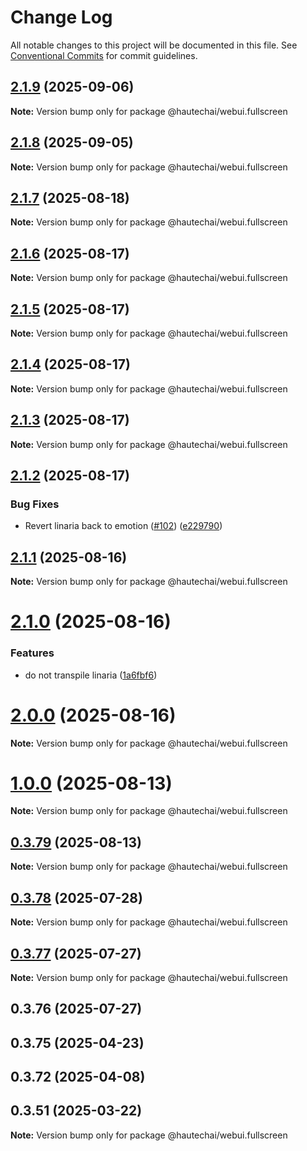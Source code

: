 # Change Log

All notable changes to this project will be documented in this file.
See [Conventional Commits](https://conventionalcommits.org) for commit guidelines.

## [2.1.9](https://github.com/HautechAI/webui/compare/@hautechai/webui.fullscreen@2.1.8...@hautechai/webui.fullscreen@2.1.9) (2025-09-06)

**Note:** Version bump only for package @hautechai/webui.fullscreen

## [2.1.8](https://github.com/HautechAI/webui/compare/@hautechai/webui.fullscreen@2.1.7...@hautechai/webui.fullscreen@2.1.8) (2025-09-05)

**Note:** Version bump only for package @hautechai/webui.fullscreen

## [2.1.7](https://github.com/HautechAI/webui/compare/@hautechai/webui.fullscreen@2.1.6...@hautechai/webui.fullscreen@2.1.7) (2025-08-18)

**Note:** Version bump only for package @hautechai/webui.fullscreen

## [2.1.6](https://github.com/HautechAI/webui/compare/@hautechai/webui.fullscreen@2.1.5...@hautechai/webui.fullscreen@2.1.6) (2025-08-17)

**Note:** Version bump only for package @hautechai/webui.fullscreen

## [2.1.5](https://github.com/HautechAI/webui/compare/@hautechai/webui.fullscreen@2.1.4...@hautechai/webui.fullscreen@2.1.5) (2025-08-17)

**Note:** Version bump only for package @hautechai/webui.fullscreen

## [2.1.4](https://github.com/HautechAI/webui/compare/@hautechai/webui.fullscreen@2.1.3...@hautechai/webui.fullscreen@2.1.4) (2025-08-17)

**Note:** Version bump only for package @hautechai/webui.fullscreen

## [2.1.3](https://github.com/HautechAI/webui/compare/@hautechai/webui.fullscreen@2.1.2...@hautechai/webui.fullscreen@2.1.3) (2025-08-17)

**Note:** Version bump only for package @hautechai/webui.fullscreen

## [2.1.2](https://github.com/HautechAI/webui/compare/@hautechai/webui.fullscreen@2.1.1...@hautechai/webui.fullscreen@2.1.2) (2025-08-17)

### Bug Fixes

- Revert linaria back to emotion ([#102](https://github.com/HautechAI/webui/issues/102)) ([e229790](https://github.com/HautechAI/webui/commit/e229790dae8eba4b3037bbe41365e5a73ab7f6dc))

## [2.1.1](https://github.com/HautechAI/webui/compare/@hautechai/webui.fullscreen@2.1.0...@hautechai/webui.fullscreen@2.1.1) (2025-08-16)

**Note:** Version bump only for package @hautechai/webui.fullscreen

# [2.1.0](https://github.com/HautechAI/webui/compare/@hautechai/webui.fullscreen@1.0.0...@hautechai/webui.fullscreen@2.1.0) (2025-08-16)

### Features

- do not transpile linaria ([1a6fbf6](https://github.com/HautechAI/webui/commit/1a6fbf6353a0e5028040006b5045170cf83f1ba0))

# [2.0.0](https://github.com/HautechAI/webui/compare/@hautechai/webui.fullscreen@1.0.0...@hautechai/webui.fullscreen@2.0.0) (2025-08-16)

**Note:** Version bump only for package @hautechai/webui.fullscreen

# [1.0.0](https://github.com/HautechAI/webui/compare/@hautechai/webui.fullscreen@0.3.79...@hautechai/webui.fullscreen@1.0.0) (2025-08-13)

**Note:** Version bump only for package @hautechai/webui.fullscreen

## [0.3.79](https://github.com/HautechAI/webui/compare/@hautechai/webui.fullscreen@0.3.78...@hautechai/webui.fullscreen@0.3.79) (2025-08-13)

**Note:** Version bump only for package @hautechai/webui.fullscreen

## [0.3.78](https://github.com/HautechAI/webui/compare/@hautechai/webui.fullscreen@0.3.77...@hautechai/webui.fullscreen@0.3.78) (2025-07-28)

**Note:** Version bump only for package @hautechai/webui.fullscreen

## [0.3.77](https://github.com/HautechAI/webui/compare/@hautechai/webui.fullscreen@0.3.76...@hautechai/webui.fullscreen@0.3.77) (2025-07-27)

**Note:** Version bump only for package @hautechai/webui.fullscreen

## 0.3.76 (2025-07-27)

## 0.3.75 (2025-04-23)

## 0.3.72 (2025-04-08)

## 0.3.51 (2025-03-22)

**Note:** Version bump only for package @hautechai/webui.fullscreen
